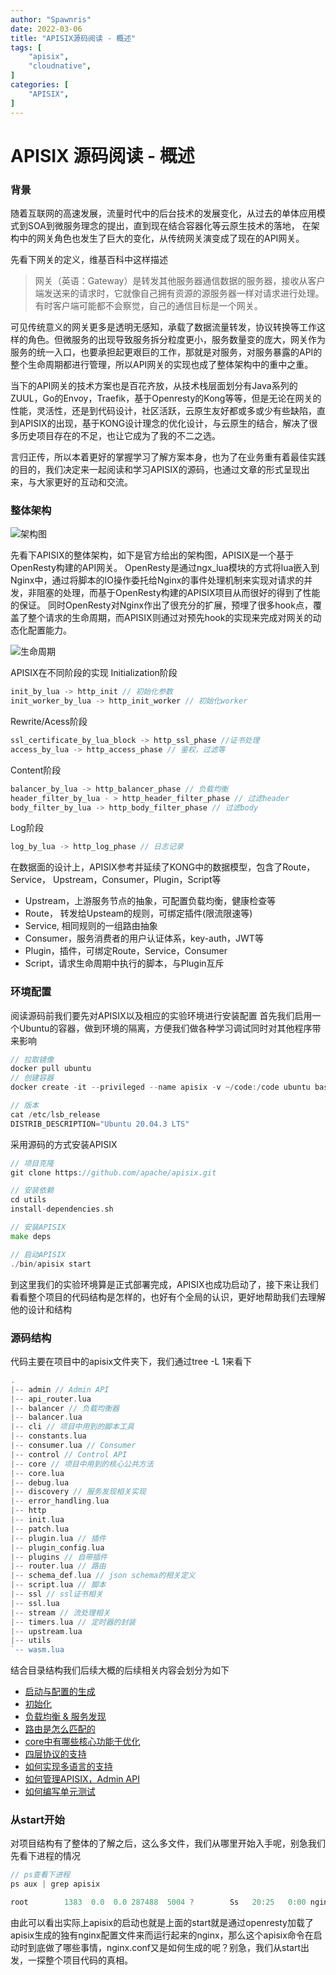 ```yaml
---
author: "Spawnris"
date: 2022-03-06
title: "APISIX源码阅读 - 概述"
tags: [
    "apisix",
    "cloudnative",
]
categories: [
    "APISIX",
]
---
```



# APISIX 源码阅读 - 概述



### 背景

随着互联网的高速发展，流量时代中的后台技术的发展变化，从过去的单体应用模式到SOA到微服务理念的提出，直到现在结合容器化等云原生技术的落地， 在架构中的网关角色也发生了巨大的变化，从传统网关演变成了现在的API网关。
  

先看下网关的定义，维基百科中这样描述

> 网关（英语：Gateway）是转发其他服务器通信数据的服务器，接收从客户端发送来的请求时，它就像自己拥有资源的源服务器一样对请求进行处理。有时客户端可能都不会察觉，自己的通信目标是一个网关。

可见传统意义的网关更多是透明无感知，承载了数据流量转发，协议转换等工作这样的角色。但微服务的出现导致服务拆分粒度更小，服务数量变的庞大，网关作为服务的统一入口，也要承担起更艰巨的工作，那就是对服务，对服务暴露的API的整个生命周期都进行管理，所以API网关的实现也成了整体架构中的重中之重。

当下的API网关的技术方案也是百花齐放，从技术栈层面划分有Java系列的ZUUL，Go的Envoy，Traefik，基于Openresty的Kong等等，但是无论在网关的性能，灵活性，还是到代码设计，社区活跃，云原生友好都或多或少有些缺陷，直到APISIX的出现，基于KONG设计理念的优化设计，与云原生的结合，解决了很多历史项目存在的不足，也让它成为了我的不二之选。

言归正传，所以本着更好的掌握学习了解方案本身，也为了在业务重有着最佳实践的目的，我们决定来一起阅读和学习APISIX的源码，也通过文章的形式呈现出来，与大家更好的互动和交流。



### 整体架构


![架构图](https://cdn.jsdelivr.net/gh/apache/apisix@release/2.12/docs/assets/images/flow-software-architecture.png)

先看下APISIX的整体架构，如下是官方给出的架构图，APISIX是一个基于OpenResty构建的API网关。
OpenResty是通过ngx_lua模块的方式将lua嵌入到Nginx中，通过将脚本的IO操作委托给Nginx的事件处理机制来实现对请求的并发，非阻塞的处理，而基于OpenResty构建的APISIX项目从而很好的得到了性能的保证。
同时OpenResty对Nginx作出了很充分的扩展，预埋了很多hook点，覆盖了整个请求的生命周期，而APISIX则通过对预先hook的实现来完成对网关的动态化配置能力。

![生命周期](https://moonbingbing.gitbooks.io/openresty-best-practices/content/images/openresty_phases.png)

APISIX在不同阶段的实现
Initialization阶段
```Go
init_by_lua -> http_init // 初始化参数
init_worker_by_lua -> http_init_worker // 初始化worker
```

Rewrite/Acess阶段
```Go
ssl_certificate_by_lua_block -> http_ssl_phase //证书处理
access_by_lua -> http_access_phase // 鉴权，过滤等
```

Content阶段
```Go
balancer_by_lua -> http_balancer_phase // 负载均衡
header_filter_by_lua - > http_header_filter_phase // 过滤header
body_filter_by_lua -> http_body_filter_phase // 过滤body
```

Log阶段
```Go
log_by_lua -> http_log_phase // 日志记录

```

在数据面的设计上，APISIX参考并延续了KONG中的数据模型，包含了Route，Service， Upstream，Consumer，Plugin，Script等

-   Upstream，上游服务节点的抽象，可配置负载均衡，健康检查等
-   Route， 转发给Upsteam的规则，可绑定插件(限流限速等)
-   Service, 相同规则的一组路由抽象
-   Consumer，服务消费者的用户认证体系，key-auth，JWT等
-   Plugin，插件，可绑定Route，Service，Consumer
-   Script，请求生命周期中执行的脚本，与Plugin互斥



### 环境配置
阅读源码前我们要先对APISIX以及相应的实验环境进行安装配置
首先我们启用一个Ubuntu的容器，做到环境的隔离，方便我们做各种学习调试同时对其他程序带来影响
```Go
// 拉取镜像
docker pull ubuntu
// 创建容器
docker create -it --privileged --name apisix -v ~/code:/code ubuntu bash -l

// 版本
cat /etc/lsb_release
DISTRIB_DESCRIPTION="Ubuntu 20.04.3 LTS"

```

采用源码的方式安装APISIX
```Go
// 项目克隆
git clone https://github.com/apache/apisix.git

// 安装依赖
cd utils
install-dependencies.sh

// 安装APISIX
make deps

// 启动APISIX
./bin/apisix start

```
到这里我们的实验环境算是正式部署完成，APISIX也成功启动了，接下来让我们看看整个项目的代码结构是怎样的，也好有个全局的认识，更好地帮助我们去理解他的设计和结构

### 源码结构
代码主要在项目中的apisix文件夹下，我们通过tree -L 1来看下

```Go
.
|-- admin // Admin API
|-- api_router.lua
|-- balancer // 负载均衡器
|-- balancer.lua
|-- cli // 项目中用到的脚本工具
|-- constants.lua
|-- consumer.lua // Consumer
|-- control // Control API
|-- core // 项目中用到的核心公共方法
|-- core.lua
|-- debug.lua
|-- discovery // 服务发现相关实现
|-- error_handling.lua
|-- http 
|-- init.lua
|-- patch.lua
|-- plugin.lua // 插件
|-- plugin_config.lua
|-- plugins // 自带插件
|-- router.lua // 路由
|-- schema_def.lua // json schema的相关定义
|-- script.lua // 脚本
|-- ssl // ssl证书相关
|-- ssl.lua
|-- stream // 流处理相关
|-- timers.lua // 定时器的封装
|-- upstream.lua
|-- utils
`-- wasm.lua
```

结合目录结构我们后续大概的后续相关内容会划分为如下
-   [启动与配置的生成]()
-   [初始化]()
-   [负载均衡 & 服务发现]()
-   [路由是怎么匹配的]()
-   [core中有哪些核心功能于优化]()
-   [四层协议的支持]()
-   [如何实现多语言的支持]()
-   [如何管理APISIX，Admin API]()
-   [如何编写单元测试]()

### 从start开始
对项目结构有了整体的了解之后，这么多文件，我们从哪里开始入手呢，别急我们先看下进程的情况
```Go
// ps查看下进程
ps aux | grep apisix

root        1383  0.0  0.0 287488  5004 ?        Ss   20:25   0:00 nginx: master process openresty -p /code/apisix -c /code/apisix/conf/nginx.conf
```
由此可以看出实际上apisix的启动也就是上面的start就是通过openresty加载了apisix生成的独有nginx配置文件来而运行起来的nginx，那么这个apisix命令在启动时到底做了哪些事情，nginx.conf又是如何生成的呢？别急，我们从start出发，一探整个项目代码的真相。

